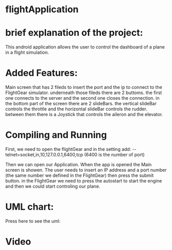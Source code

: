 # flightApplication

# brief explanation of the project:

This android application allows the user to control the dashboard of a plane in a flight simulation.

# Added Features:

 Main screen that has 2 fileds to insert the port and the ip to connect to the FlightGear simulator.
 underneath those fileds there are 2 buttoms. the first one connects to the server and the second one closes the connection.
 in the bottom part of the screen there are 2 slideBars. the vertical slideBar controls the throttle and the horizontal slideBar controls the rudder.
 between them there is a Joystick that controls the aileron and the elevator.

# Compiling and Running

First, we need to open the flightGear and in the setting add:
--telnet=socket,in,10,127.0.0.1,6400,tcp
(6400 is the number of port)

Then we can open our Application.
When the app is opened the Main screen is showen.
The user needs to insert an IP address and a port number (the same number we defined in the FlightGear) then press the submit button.
in the FlightGear we need to press the autostart to start the engine and then we could start controling our plane.

# UML chart:

Press here to see the uml: 

# Video 
